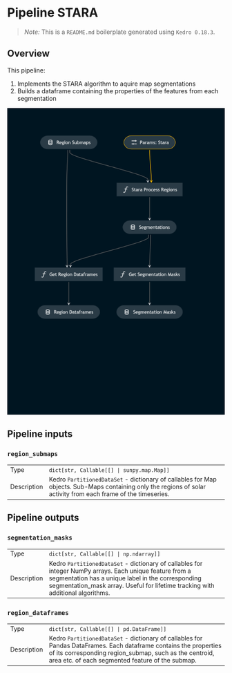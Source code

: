 # Pipeline STARA

> *Note:* This is a `README.md` boilerplate generated using `Kedro 0.18.3`.

## Overview

<!---
Please describe your modular pipeline here.
-->

This pipeline:
1. Implements the STARA algorithm to aquire map segmentations
2. Builds a dataframe containing the properties of the features from each segmentation

![Overview](./stara.png)

## Pipeline inputs

<!---
The list of pipeline inputs.
-->

### `region_submaps`
|      |                    |
| ---- | ------------------ |
| Type | `dict[str, Callable[[] \| sunpy.map.Map]]` |
| Description | Kedro `PartitionedDataSet` - dictionary of callables for Map objects. Sub-Maps containing only the regions of solar activity from each frame of the timeseries. |

## Pipeline outputs

<!---
The list of pipeline outputs.
-->

### `segmentation_masks`
|      |                    |
| ---- | ------------------ |
| Type | `dict[str, Callable[[] \| np.ndarray]]` |
| Description | Kedro `PartitionedDataSet` - dictionary of callables for integer NumPy arrays. Each unique feature from a segmentation has a unique label in the corresponding segmentation_mask array. Useful for lifetime tracking with additional algorithms. |

### `region_dataframes`
|      |                    |
| ---- | ------------------ |
| Type | `dict[str, Callable[[] \| pd.DataFrame]]` |
| Description | Kedro `PartitionedDataSet` - dictionary of callables for Pandas DataFrames. Each dataframe contains the properties of its corresponding region_submap, such as the centroid, area etc. of each segmented feature of the submap. |
